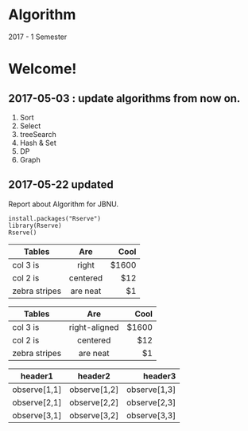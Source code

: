 # Algorithm
2017 - 1 Semester

# Welcome!

## 2017-05-03 : update algorithms from now on.

1. Sort
2. Select
3. treeSearch
4. Hash & Set
5. DP
6. Graph

## 2017-05-22 updated

Report about Algorithm for JBNU.

```{r }
install.packages("Rserve")
library(Rserve)
Rserve()
```
| Tables        | Are           | Cool  |
| ------------- |:-------------:| -----:|
| col 3 is      | right | $1600 |
| col 2 is      | centered      |   $12 |
| zebra stripes | are neat      |    $1 |

| Tables        | Are           | Cool  |
| ------------- |:-------------:| -----:|
| col 3 is      | right-aligned | $1600 |
| col 2 is      | centered      |   $12 |
| zebra stripes | are neat      |    $1 |

| header1       | header2       | header3  |
| ------------- |:-------------:| --------:|
| observe[1,1]  | observe[1,2]  | observe[1,3] |
| observe[2,1]  | observe[2,2]  | observe[2,3] |
| observe[3,1]  | observe[3,2]  | observe[3,3] |

